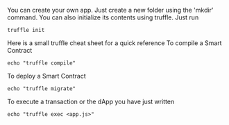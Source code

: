 You can create your own app. Just create a new folder using the 'mkdir' command. You can also initialize its contents using truffle. Just run
```execute
truffle init
```
Here is a small truffle cheat sheet for a quick reference
To compile a Smart Contract
```copy
echo "truffle compile"
```

To deploy a Smart Contract
```copy
echo "truffle migrate"
```

To execute a transaction or the dApp you have just written

```copy-and-edit
echo "truffle exec <app.js>"
```

